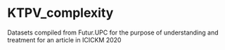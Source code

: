 # KTPV_complexity
Datasets compiled from Futur.UPC for the purpose of understanding and treatment for an article in ICICKM 2020
